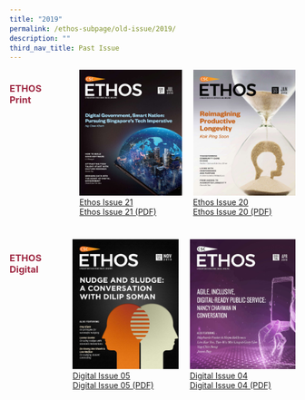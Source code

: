 ```yaml
---
title: "2019"
permalink: /ethos-subpage/old-issue/2019/
description: ""
third_nav_title: Past Issue
---
```

<style>

.grid-container h3
{
	color: #9f2943;
	width:70%;
}
	
.grid-container {
  display: grid;
  grid-template-columns: auto auto auto;
}

#digital
{
margin-top:40px;	
}	

#print1
{
	margin-left:25px;
}	

#print2
{
	margin-left:20px;
}
	
#digital2
{
 margin-left:20px;	
}


</style>



<div id="print" class="grid-container">
	
<h3> ETHOS Print </h3>
<div id="print1" class="grid-item">
<img src="/images/Ethos_Images/Ethos_Issue_21/Cover_Ethos21.jpg"><br>
	<a href="#">Ethos Issue 21</a><br>
	<a href="#">Ethos Issue 21 (PDF)</a>
</div>
	
<div id="print2" class="grid-item">
<img src="/images/Ethos_Images/Outside_Images/Ethos20_Cover2.jpg"><br>
	<a href="#">Ethos Issue 20</a><br>
	<a href="#">Ethos Issue 20 (PDF)</a>
</div>
	
</div>

<div id="digital" class="grid-container">
<h3> ETHOS Digital </h3>
<div id="digital1" class="grid-item">
<img src="/images/Ethos_Images/Ethos_Digital_Issue_05/EthosDigital_IssueNov19_Cov.jpg"><br>
	<a href="#">Digital Issue 05</a><br>
	<a href="#">Digital Issue 05 (PDF)</a>
</div>
	
<div id="digital2" class="grid-item">
<img src="/images/Ethos_Images/Ethos_Digital_Issue_04/Ethos_Digital_Cover_WithoutQR.jpg"><br>
	<a href="#">Digital Issue 04</a><br>
	<a href="#">Digital Issue 04 (PDF)</a>
</div>

</div>